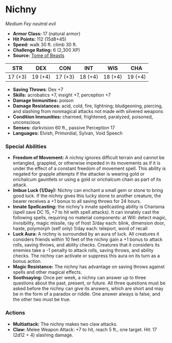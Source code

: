 # Nichny

*Medium* *Fey* *neutral evil*

- **Armor Class:** 17 (natural armor)
- **Hit Points:** 112 (15d8+45)
- **Speed:** walk 30 ft. climb 30 ft.
- **Challenge Rating:** 6 (2,300 XP)
- **Source:** [Tome of Beasts](https://koboldpress.com/kpstore/product/tome-of-beasts-for-5th-edition-print/)

| STR | DEX | CON | INT | WIS | CHA |
| --- | --- | --- | --- | --- | --- |
| 17 (+3) | 19 (+4) | 17 (+3) | 18 (+4) | 18 (+4) | 19 (+4) |

- **Saving Throws**: Dex +7
- **Skills:** acrobatics +7, insight +7, perception +7
- **Damage Immunities:** poison
- **Damage Resistances:** acid, cold, fire, lightning; bludgeoning, piercing, and slashing from nonmagical attacks not made with silvered weapons
- **Condition Immunities:** charmed, frightened, paralyzed, poisoned, unconscious
- **Senses:** darkvision 60 ft., passive Perception 17
- **Languages:** Elvish, Primordial, Sylvan, Void Speech
### Special Abilities
- **Freedom of Movement:** A nichny ignores difficult terrain and cannot be entangled, grappled, or otherwise impeded in its movements as if it is under the effect of a constant freedom of movement spell. This ability is negated for grapple attempts if the attacker is wearing gold or orichalcum gauntlets or using a gold or orichalcum chain as part of its attack.
- **Imbue Luck (1/Day):** Nichny can enchant a small gem or stone to bring good luck. If the nichny gives this lucky stone to another creature, the bearer receives a +1 bonus to all saving throws for 24 hours.
- **Innate Spellcasting:** the nichny's innate spellcasting ability is Charisma (spell save DC 15, +7 to hit with spell attacks). It can innately cast the following spells, requiring no material components:  at Will: detect magic, invisibility, magic missile, ray of frost  3/day each: blink, dimension door, haste, polymorph (self only)  1/day each: teleport, word of recall
- **Luck Aura:** A nichny is surrounded by an aura of luck. All creatures it considers friends within 10 feet of the nichny gain a +1 bonus to attack rolls, saving throws, and ability checks. Creatures that it considers its enemies take a -1 penalty to attack rolls, saving throws, and ability checks. The nichny can activate or suppress this aura on its turn as a bonus action.
- **Magic Resistance:** The nichny has advantage on saving throws against spells and other magical effects.
- **Soothsaying:** Once per week, a nichny can answer up to three questions about the past, present, or future. All three questions must be asked before the nichny can give its answers, which are short and may be in the form of a paradox or riddle. One answer always is false, and the other two must be true.
### Actions
- **Multiattack:** The nichny makes two claw attacks.
- **Claw:** Melee Weapon Attack: +7 to hit, reach 5 ft., one target. Hit: 17 (2d12 + 4) slashing damage.
